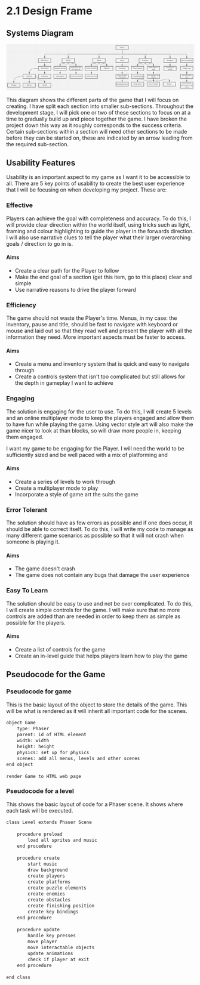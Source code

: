 # 2.1 Design Frame

## Systems Diagram

![The diagram of all the systems and features that need to be present](<../.gitbook/assets/image (5).png>)

This diagram shows the different parts of the game that I will focus on creating. I have split each section into smaller sub-sections. Throughout the development stage, I will pick one or two of these sections to focus on at a time to gradually build up and piece together the game. I have broken the project down this way as it roughly corresponds to the success criteria. Certain sub-sections within a section will need other sections to be made before they can be started on, these are indicated by an arrow leading from the required sub-section.&#x20;

## Usability Features

Usability is an important aspect to my game as I want it to be accessible to all. There are 5 key points of usability to create the best user experience that I will be focusing on when developing my project. These are:

### Effective

Players can achieve the goal with completeness and accuracy. To do this, I will provide clear direction within the world itself, using tricks such as light, framing and colour highlighting to guide the player in the forwards direction. I will also use narrative clues to tell the player what their larger overarching goals / direction to go in is.

#### Aims

* Create a clear path for the Player to follow
* Make the end goal of a section (get this item, go to this place) clear and simple
* Use narrative reasons to drive the player forward

### Efficiency

The game should not waste the Player's time. Menus, in my case: the inventory, pause and title, should be fast to navigate with keyboard or mouse and laid out so that they read well and present the player with all the information they need. More important aspects must be faster to access.

#### Aims

* Create a menu and inventory system that is quick and easy to navigate through
* Create a controls system that isn't too complicated but still allows for the depth in gameplay I want to achieve

### Engaging

The solution is engaging for the user to use. To do this, I will create 5 levels and an online multiplayer mode to keep the players engaged and allow them to have fun while playing the game. Using vector style art will also make the game nicer to look at than blocks, so will draw more people in, keeping them engaged.

I want my game to be engaging for the Player. I will need the world to be sufficiently sized and be well paced with a mix of platforming and&#x20;

#### Aims

* Create a series of levels to work through
* Create a multiplayer mode to play
* Incorporate a style of game art the suits the game

### Error Tolerant

The solution should have as few errors as possible and if one does occur, it should be able to correct itself. To do this, I will write my code to manage as many different game scenarios as possible so that it will not crash when someone is playing it.

#### Aims

* The game doesn't crash
* The game does not contain any bugs that damage the user experience

### Easy To Learn

The solution should be easy to use and not be over complicated. To do this, I will create simple controls for the game. I will make sure that no more controls are added than are needed in order to keep them as simple as possible for the players.

#### Aims

* Create a list of controls for the game
* Create an in-level guide that helps players learn how to play the game

## Pseudocode for the Game

### Pseudocode for game

This is the basic layout of the object to store the details of the game. This will be what is rendered as it will inherit all important code for the scenes.

```
object Game
    type: Phaser
    parent: id of HTML element
    width: width
    height: height
    physics: set up for physics
    scenes: add all menus, levels and other scenes
end object

render Game to HTML web page
```

### Pseudocode for a level

This shows the basic layout of code for a Phaser scene. It shows where each task will be executed.

```
class Level extends Phaser Scene

    procedure preload
        load all sprites and music
    end procedure
    
    procedure create
        start music
        draw background
        create players
        create platforms
        create puzzle elements
        create enemies
        create obstacles
        create finishing position
        create key bindings
    end procedure
    
    procedure update
        handle key presses
        move player
        move interactable objects
        update animations
        check if player at exit
    end procedure
    
end class
```
